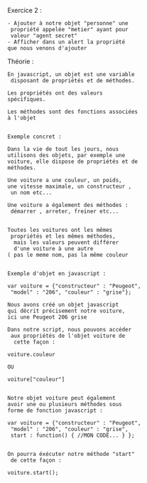 Exercice 2 :

    - Ajouter à notre objet "personne" une
     propriété appelée "metier" ayant pour 
     valeur "agent secret"
    - Afficher dans un alert la propriété 
    que nous venons d'ajouter


Théorie :

    En javascript, un objet est une variable
     disposant de propriétés et de méthodes.

    Les propriétés ont des valeurs 
    spécifiques.

    Les méthodes sont des fonctions associées 
    à l'objet


    Exemple concret :

    Dans la vie de tout les jours, nous 
    utilisons des objets, par exemple une 
    voiture, elle dispose de propriétés et de
    méthodes.

    Une voiture a une couleur, un poids, 
    une vitesse maximale, un constructeur ,
     un nom etc...

    Une voiture a également des méthodes :
     démarrer , arreter, freiner etc...


    Toutes les voitures ont les mêmes
     propriétés et les mêmes méthodes,
      mais les valeurs peuvent différer 
      d'une voiture à une autre
    ( pas le meme nom, pas la même couleur


    Exemple d'objet en javascript :

    var voiture = {"constructeur" : "Peugeot",
     "model" : "206", "couleur" : "grise"};

    Nous avons créé un objet javascript 
    qui décrit précisement notre voiture, 
    ici une Peugeot 206 grise

    Dans notre script, nous pouvons accéder
     aux propriétés de l'objet voiture de
      cette façon :

    voiture.couleur

    OU

    voiture["couleur"]


    Notre objet voiture peut également 
    avoir une ou plusieurs méthodes sous 
    forme de fonction javascript :

    var voiture = {"constructeur" : "Peugeot",
     "model" : "206", "couleur" : "grise", 
     start : function() { //MON CODE... } };


    On pourra éxécuter notre méthode "start"
     de cette façon :

    voiture.start();


